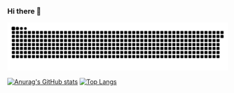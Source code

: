 ### Hi there 👋

![Snake animation](https://github.com/gabrielrom/gabrielrom/blob/output/github-contribution-grid-snake.svg)


[![Anurag's GitHub stats](https://github-readme-stats.vercel.app/api?username=gabrielrom&show_icons=true&theme=dracula)](https://github.com/anuraghazra/github-readme-stats) 
[![Top Langs](https://github-readme-stats.vercel.app/api/top-langs/?username=gabrielrom&theme=dracula&layout=compact)](https://github.com/anuraghazra/github-readme-stats)




 

